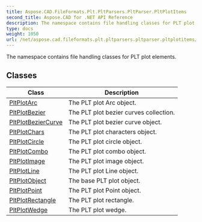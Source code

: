 ```yaml
---
title: Aspose.CAD.FileFormats.Plt.PltParsers.PltParser.PltPlotItems
second_title: Aspose.CAD for .NET API Reference
description: The namespace contains file handling classes for PLT plot elements
type: docs
weight: 1050
url: /net/aspose.cad.fileformats.plt.pltparsers.pltparser.pltplotitems/
---
```

The namespace contains file handling classes for PLT plot elements.

## Classes

| Class | Description |
| --- | --- |
| [PltPlotArc](./pltplotarc/) | The PLT plot Arc object. |
| [PltPlotBezier](./pltplotbezier/) | The PLT plot bezier curves collection. |
| [PltPlotBezierCurve](./pltplotbeziercurve/) | The PLT plot bezier curve object. |
| [PltPlotChars](./pltplotchars/) | The PLT plot characters object. |
| [PltPlotCircle](./pltplotcircle/) | The PLT plot circle object. |
| [PltPlotCombo](./pltplotcombo/) | The PLT plot combo object. |
| [PltPlotImage](./pltplotimage/) | The PLT plot image object. |
| [PltPlotLine](./pltplotline/) | The PLT plot Line object. |
| [PltPlotObject](./pltplotobject/) | The base PLT plot object. |
| [PltPlotPoint](./pltplotpoint/) | The PLT plot Point object. |
| [PltPlotRectangle](./pltplotrectangle/) | The PLT plot rectangle. |
| [PltPlotWedge](./pltplotwedge/) | The PLT plot wedge. |


